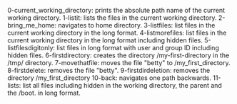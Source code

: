 0-current_working_directory: prints the absolute path name of the current working directory.
1-listit: lists the files in the current working directory.
2-bring_me_home: navigates to home directory.
3-listfiles: list files in the current working directory in the long format.
4-listmorefiles: list files in the current working directory in the long format including hidden files.
5-listfilesdigitonly: list files in long format with user and group ID including hidden files.
6-firstdirectory: creates the directory /my-first-directory in the /tmp/ directory.
7-movethatfile: moves the file "betty" to /my_first_directory.
8-firstdelete: removes the file "betty".
9-firstdirdeletion: removes the directory /my_first_directory
10-back: navigates one path backwards.
11-lists: list all files including hidden in the working directory, the parent and the /boot. in long format.
